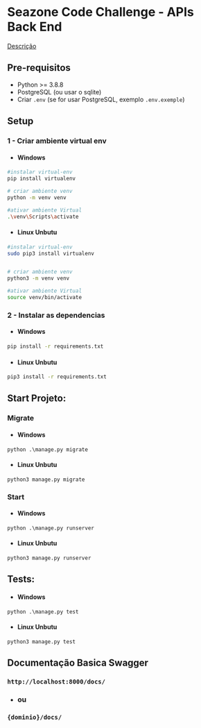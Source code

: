 # Seazone Code Challenge - APIs Back End
[Descrição](seazone_code_challenge_2.pdf)

## Pre-requisitos
 * Python >= 3.8.8 
 * PostgreSQL (ou usar o sqlite)
 * Criar ``.env`` (se for usar PostgreSQL, exemplo ``.env.exemple``)



## Setup
### 1 - **Criar ambiente virtual env**

- #### Windows
```bash
#instalar virtual-env
pip install virtualenv

# criar ambiente venv
python -m venv venv

#ativar ambiente Virtual
.\venv\Scripts\activate
```
- #### Linux Unbutu

```bash
#instalar virtual-env
sudo pip3 install virtualenv


# criar ambiente venv
python3 -m venv venv

#ativar ambiente Virtual
source venv/bin/activate
```

### 2 - **Instalar as dependencias**

- #### Windows
```bash
pip install -r requirements.txt
```
- #### Linux Unbutu
```bash
pip3 install -r requirements.txt
```

## Start Projeto:

### **Migrate**
- #### Windows
```shell
python .\manage.py migrate
```
- #### Linux Unbutu
```shell
python3 manage.py migrate
```

### **Start**

- #### Windows
```shell
python .\manage.py runserver
```
- #### Linux Unbutu
```shell
python3 manage.py runserver
```
## Tests:
- #### Windows
```shell
python .\manage.py test
```
- #### Linux Unbutu
```shell
python3 manage.py test
```

## Documentação Basica Swagger
### ```http://localhost:8000/docs/```
- ### ou
###  ```{dominio}/docs/```